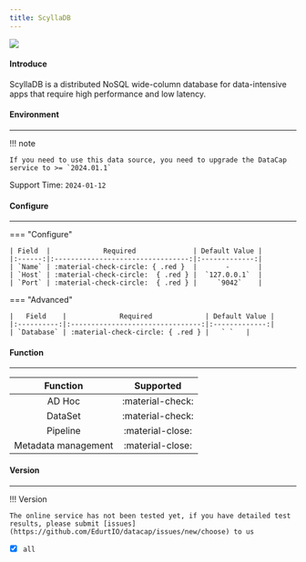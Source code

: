 ```yaml
---
title: ScyllaDB
---
```


<img src="/assets/plugin/scylladb.svg" class="connector-content-logo" />

#### Introduce

ScyllaDB is a distributed NoSQL wide-column database for data-intensive apps that require high performance and low latency.

#### Environment

---

!!! note

    If you need to use this data source, you need to upgrade the DataCap service to >= `2024.01.1`

Support Time: `2024-01-12`

#### Configure

---

=== "Configure"

    | Field  |             Required              | Default Value |
    |:------:|:---------------------------------:|:-------------:|
    | `Name` | :material-check-circle: { .red }  |       -       |
    | `Host` | :material-check-circle:  { .red } |  `127.0.0.1`  |
    | `Port` | :material-check-circle:  { .red } |     `9042`    |

=== "Advanced"

    |   Field    |             Required             | Default Value |
    |:----------:|:--------------------------------:|:-------------:|
    | `Database` | :material-check-circle: { .red } |   ` `   |

#### Function

---

|      Function       |    Supported     |
|:-------------------:|:----------------:|
|       AD Hoc        | :material-check: |
|       DataSet       | :material-check: |
|      Pipeline       | :material-close: |
| Metadata management | :material-close: |

#### Version

---

!!! Version

    The online service has not been tested yet, if you have detailed test results, please submit [issues](https://github.com/EdurtIO/datacap/issues/new/choose) to us

- [x] `all`
